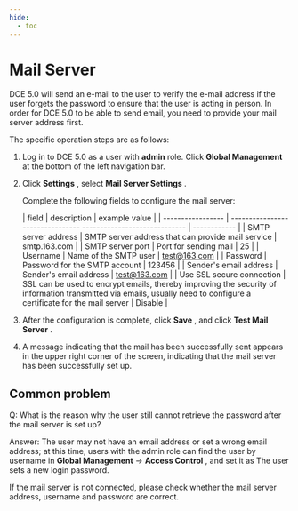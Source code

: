 ```yaml
---
hide:
  - toc
---
```


# Mail Server

DCE 5.0 will send an e-mail to the user to verify the e-mail address if the user forgets the password to ensure that the user is acting in person.
In order for DCE 5.0 to be able to send email, you need to provide your mail server address first.

The specific operation steps are as follows:

1. Log in to DCE 5.0 as a user with __admin__ role. Click __Global Management__ at the bottom of the left navigation bar.

    

1. Click __Settings__ , select __Mail Server Settings__ .

    

    Complete the following fields to configure the mail server:

    | field | description | example value |
    | ----------------- | -------------------------------- ----------------------------- | ------------ |
    | SMTP server address | SMTP server address that can provide mail service | smtp.163.com |
    | SMTP server port | Port for sending mail | 25 |
    | Username | Name of the SMTP user | test@163.com |
    | Password | Password for the SMTP account | 123456 |
    | Sender's email address | Sender's email address | test@163.com |
    | Use SSL secure connection | SSL can be used to encrypt emails, thereby improving the security of information transmitted via emails, usually need to configure a certificate for the mail server | Disable |

1. After the configuration is complete, click __Save__ , and click __Test Mail Server__ .

    

1. A message indicating that the mail has been successfully sent appears in the upper right corner of the screen, indicating that the mail server has been successfully set up.

    

## Common problem

Q: What is the reason why the user still cannot retrieve the password after the mail server is set up?

Answer: The user may not have an email address or set a wrong email address; at this time, users with the admin role can find the user by username in __Global Management__ -> __Access Control__ , and set it as The user sets a new login password.

If the mail server is not connected, please check whether the mail server address, username and password are correct.